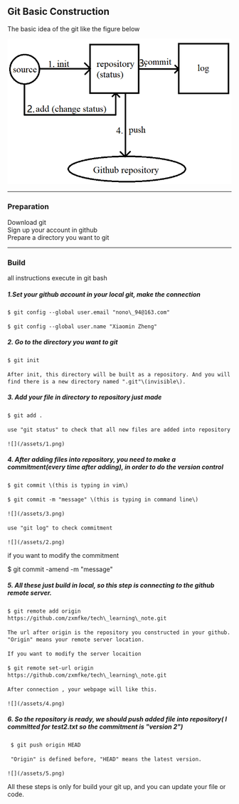 ## Git Basic Construction

The basic idea of the git like the figure below

![](/assets/6.png)

---

### Preparation

Download git   
Sign up your account in github  
Prepare a directory you want to git

---

### Build

all instructions execute in git bash

##### 1.Set your github account in your local git, make the connection

    $ git config --global user.email "nono\_94@163.com"
  
    $ git config --global user.name "Xiaomin Zheng"

##### 2. Go to the directory you want to git

    $ git init

    After init, this directory will be built as a repository. And you will find there is a new directory named ".git"\(invisible\).

##### 3. Add your file in directory to repository just made

    $ git add .

    use "git status" to check that all new files are added into repository

    ![](/assets/1.png)

##### 4. After adding files into repository, you need to make a commitment\(every time after adding\), in order to do the version control

    $ git commit \(this is typing in vim\)

    $ git commit -m "message" \(this is typing in command line\)

    ![](/assets/3.png)

    use "git log" to check commitment

    ![](/assets/2.png)

   if you want to modify the commitment

   $ git commit -amend -m "message"

##### 5. All these just build in local, so this step is connecting to the github remote server.

    $ git remote add origin https://github.com/zxmfke/tech\_learning\_note.git

    The url after origin is the repository you constructed in your github. "Origin" means your remote server location.

    If you want to modify the server locaition

    $ git remote set-url origin https://github.com/zxmfke/tech\_learning\_note.git

    After connection , your webpage will like this.

    ![](/assets/4.png)

##### 6.  So the repository is ready, we should push added file into repository\( I committed for test2.txt so the commitment is "version 2"\)

     $ git push origin HEAD

     "Origin" is defined before, "HEAD" means the latest version.

    ![](/assets/5.png)

All these steps is only for build your git up, and you can update your file or code.
































